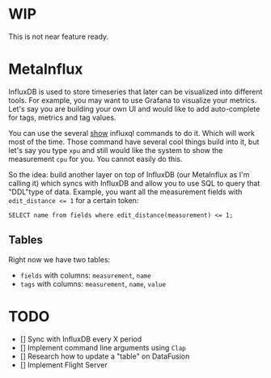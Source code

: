 # WIP

This is not near feature ready.

# MetaInflux

InfluxDB is used to store timeseries that later can be visualized into different tools. For example, you may want to use Grafana to visualize
your metrics. Let's say you are building your own UI and would like to add auto-complete for tags, metrics and tag values.

You can use the several [show](https://docs.influxdata.com/influxdb/v1.8/query_language/explore-schema/) influxql commands to do it. 
Which will work most of the time. Those command have several cool things
build into it, but let's say you type `xpu` and still would like the system to show the measurement `cpu` for you. You cannot easily do this.

So the idea: build another layer on top of InfluxDB (our MetaInflux as I'm calling it) which syncs with InfluxDB and allow you to use SQL 
to query that "DDL"type of data. Example, you want all the measurement fields with `edit_distance <= 1` for a certain token:

`SELECT name from fields where edit_distance(measurement) <= 1;`


## Tables

Right now we have two tables:

- `fields` with columns: `measurement`, `name`
- `tags` with columns: `measurement`, `name`, `value`


# TODO
- [] Sync with InfluxDB every X period
- [] Implement command line arguments using `Clap`
- [] Research how to update a "table" on DataFusion
- [] Implement Flight Server